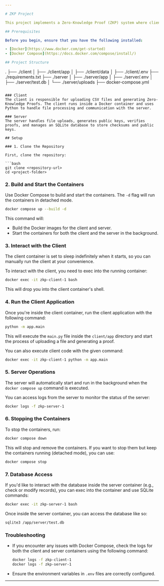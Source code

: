 ```yaml
---

# ZKP Project

This project implements a Zero-Knowledge Proof (ZKP) system where clients upload CSV files and generate proofs that are verified by the server. The project uses Python for both the client and server, and the system is managed using Docker Compose.

## Prerequisites

Before you begin, ensure that you have the following installed:

- [Docker](https://www.docker.com/get-started)
- [Docker Compose](https://docs.docker.com/compose/install/)

## Project Structure

```
.
├── ./client
│   ├── ./client/app
│   ├── ./client/data
│   ├── ./client/.env
├── ./requirements.txt
├── ./server
│   ├── ./server/app
│   ├── ./server/.env
│   ├── ./server/test.db
│   └── ./server/uploads
├── docker-compose.yml
```

### Client
The client is responsible for uploading CSV files and generating Zero-Knowledge Proofs. The client runs inside a Docker container and uses Python to handle file processing and communication with the server.

### Server
The server handles file uploads, generates public keys, verifies proofs, and manages an SQLite database to store checksums and public keys.

## Setup

### 1. Clone the Repository

First, clone the repository:

```bash
git clone <repository-url>
cd <project-folder>
```

### 2. Build and Start the Containers

Use Docker Compose to build and start the containers. The `-d` flag will run the containers in detached mode.

```bash
docker compose up --build -d
```

This command will:
- Build the Docker images for the client and server.
- Start the containers for both the client and the server in the background.

### 3. Interact with the Client

The client container is set to sleep indefinitely when it starts, so you can manually run the client at your convenience.

To interact with the client, you need to exec into the running container:

```bash
docker exec -it zkp-client-1 bash
```

This will drop you into the client container's shell.

### 4. Run the Client Application

Once you're inside the client container, run the client application with the following command:

```bash
python -m app.main
```

This will execute the `main.py` file inside the `client/app` directory and start the process of uploading a file and generating a proof.

You can also execute client code with the given command:

```bash
docker exec -it zkp-client-1 python -m app.main
```

### 5. Server Operations

The server will automatically start and run in the background when the `docker compose up` command is executed.

You can access logs from the server to monitor the status of the server:

```bash
docker logs -f zkp-server-1
```

### 6. Stopping the Containers

To stop the containers, run:

```bash
docker compose down
```

This will stop and remove the containers. If you want to stop them but keep the containers running (detached mode), you can use:

```bash
docker compose stop
```

### 7. Database Access

If you'd like to interact with the database inside the server container (e.g., check or modify records), you can exec into the container and use SQLite commands:

```bash
docker exec -it zkp-server-1 bash
```

Once inside the server container, you can access the database like so:

```bash
sqlite3 /app/server/test.db
```

### Troubleshooting

- If you encounter any issues with Docker Compose, check the logs for both the client and server containers using the following command:

  ```bash
  docker logs -f zkp-client-1
  docker logs -f zkp-server-1
  ```

- Ensure the environment variables in `.env` files are correctly configured.

---
```

